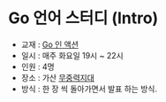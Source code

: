 # Go 언어 스터디 (Intro)

- 교재 : [Go 인 액션](http://jpub.tistory.com/585)
- 일시 : 매주 화요일 19시 ~ 22시
- 인원 : 4명
- 장소 : 가산 [무중력지대](http://youthzone.kr/)
- 방식 : 한 장 씩 돌아가면서 발표 하는 방식.
